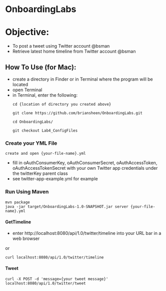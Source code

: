 # OnboardingLabs

# Objective:  

  - To post a tweet using Twitter account @bsman
  - Retrieve latest home timeline from Twitter account @bsman


## How To Use (for Mac):
  - create a directory in Finder or in Terminal where the program will be located
  - open Terminal
  - in Terminal, enter the following:
    ```
    cd {location of directory you created above}

    git clone https://github.com/briansheen/OnboardingLabs.git

    cd OnboardingLabs/

    git checkout Lab4_ConfigFiles
    ```

### Create your YML File
    create and open {your-file-name}.yml

  - fill in oAuthConsumerKey, oAuthConsumerSecret, oAuthAccessToken, oAuthAccessTokenSecret with your own Twitter app credentials under the twitterKey parent class
  - see twitter-app-example.yml for example


### Run Using Maven

    mvn package
    java -jar target/OnboardingLabs-1.0-SNAPSHOT.jar server {your-file-name}.yml



#### GetTimeline

  - enter http://localhost:8080/api/1.0/twitter/timeline into your URL bar in a web browser

or

    curl localhost:8080/api/1.0/twitter/timeline

#### Tweet

    curl -X POST -d 'message={your tweet message}' localhost:8080/api/1.0/twitter/tweet
